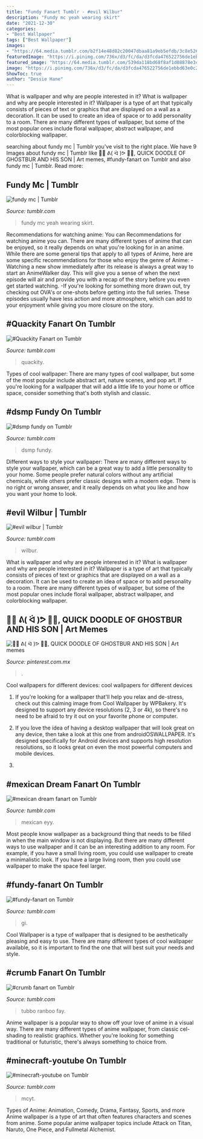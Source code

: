 ```yaml
---
title: "Fundy Fanart Tumblr - #evil Wilbur"
description: "Fundy mc yeah wearing skirt"
date: "2021-12-30"
categories:
- "Best Wallpaper"
tags: ["Best Wallpaper"]
images:
- "https://64.media.tumblr.com/b2f14e48d82c20047dbaa81a9eb5efdb/3c8e526899714caa-39/s540x810/6fee43e021e2e643be29bfe25d2b95667682c7f8.jpg"
featuredImage: "https://i.pinimg.com/736x/d3/fc/da/d3fcda476522756de1ebbd63e0c24578.jpg"
featured_image: "https://64.media.tumblr.com/539da118bd68f8af1d08878e3caf4fc7/83ba58f2500a3a38-c9/s400x600/30b4abb1e5e174e1c8893991259baf5b227d016f.jpg"
image: "https://i.pinimg.com/736x/d3/fc/da/d3fcda476522756de1ebbd63e0c24578.jpg"
ShowToc: true
author: "Dessie Hane"
---
```



What is wallpaper and why are people interested in it?
What is wallpaper and why are people interested in it?
Wallpaper is a type of art that typically consists of pieces of text or graphics that are displayed on a wall as a decoration. It can be used to create an idea of space or to add personality to a room. There are many different types of wallpaper, but some of the most popular ones include floral wallpaper, abstract wallpaper, and colorblocking wallpaper.

	

		
searching about fundy mc | Tumblr you've visit to the right place. We have 9 Images about fundy mc | Tumblr like 🎉🎊 ᕕ( ᐛ )ᕗ 🎊🎉, QUICK DOODLE OF GHOSTBUR AND HIS SON | Art memes, #fundy-fanart on Tumblr and also fundy mc | Tumblr. Read more:
		
    
## Fundy Mc | Tumblr

<img loading=lazy src="https://64.media.tumblr.com/000aa7a746b23eab5459dbc6bf186e10/8b058d07f2a897a9-88/s640x960/475098646ad9d685759780563692dc926e7fd0d4.png" onerror="this.onerror=null;this.src='https://tse2.mm.bing.net/th?id=OIP.DDPedKWCDInId6R90yJclgAAAA&amp;pid=15.1';" alt="fundy mc | Tumblr">

_Source: tumblr.com_

>fundy mc yeah wearing skirt. 

	

Recommendations for watching anime: You can
Recommendations for watching anime you can. There are many different types of anime that can be enjoyed, so it really depends on what you're looking for in an anime. While there are some general tips that apply to all types of Anime, here are some specific recommendations for those who enjoy the genre of Anime: 
-Watching a new show immediately after its release is always a great way to start an AnimeWalker day. This will give you a sense of when the next episode will air and provide you with a recap of the story before you even get started watching. 
-If you're looking for something more drawn out, try checking out OVA's or one-shots before getting into the full series. These episodes usually have less action and more atmosphere, which can add to your enjoyment while giving you more closure on the story.

    
## #Quackity Fanart On Tumblr

<img loading=lazy src="https://64.media.tumblr.com/98413c5011580c0c678516a8ec73a051/a0c064d6b32b3b74-7d/s2048x3072/7a283a7804ac3f00004ae786aa96835043c1bf4b.png" onerror="this.onerror=null;this.src='https://tse1.mm.bing.net/th?id=OIP._guUwDMtb1df0lZykRg-mAHaI5&amp;pid=15.1';" alt="#Quackity Fanart on Tumblr">

_Source: tumblr.com_

>quackity. 

	

Types of cool wallpaper:
There are many types of cool wallpaper, but some of the most popular include abstract art, nature scenes, and pop art. If you're looking for a wallpaper that will add a little life to your home or office space, consider something that's both stylish and classic.

    
## #dsmp Fundy On Tumblr

<img loading=lazy src="https://64.media.tumblr.com/b2f14e48d82c20047dbaa81a9eb5efdb/3c8e526899714caa-39/s540x810/6fee43e021e2e643be29bfe25d2b95667682c7f8.jpg" onerror="this.onerror=null;this.src='https://tse3.mm.bing.net/th?id=OIP.LSj5Vq6ygGXuRq9HSy6cPwHaHa&amp;pid=15.1';" alt="#dsmp fundy on Tumblr">

_Source: tumblr.com_

>dsmp fundy. 

	

Different ways to style your wallpaper:
There are many different ways to style your wallpaper, which can be a great way to add a little personality to your home. Some people prefer natural colors without any artificial chemicals, while others prefer classic designs with a modern edge. There is no right or wrong answer, and it really depends on what you like and how you want your home to look.

    
## #evil Wilbur | Tumblr

<img loading=lazy src="https://64.media.tumblr.com/4d16485172b9257ef7dfa6ec91ab405e/5a0d32286a38da5a-99/s1280x1920/85f6d6aafc718312356df62393c892b9000482bd.jpg" onerror="this.onerror=null;this.src='https://tse2.mm.bing.net/th?id=OIP.tV1wsVEQwF5PevlNx9QEqAHaNK&amp;pid=15.1';" alt="#evil wilbur | Tumblr">

_Source: tumblr.com_

>wilbur. 

	

What is wallpaper and why are people interested in it?
What is wallpaper and why are people interested in it?
Wallpaper is a type of art that typically consists of pieces of text or graphics that are displayed on a wall as a decoration. It can be used to create an idea of space or to add personality to a room. There are many different types of wallpaper, but some of the most popular ones include floral wallpaper, abstract wallpaper, and colorblocking wallpaper.

    
## 🎉🎊 ᕕ( ᐛ )ᕗ 🎊🎉, QUICK DOODLE OF GHOSTBUR AND HIS SON | Art Memes

<img loading=lazy src="https://i.pinimg.com/736x/d3/fc/da/d3fcda476522756de1ebbd63e0c24578.jpg" onerror="this.onerror=null;this.src='https://tse2.mm.bing.net/th?id=OIP.CIhGXcUJCzqqKAkv96qtZAHaG0&amp;pid=15.1';" alt="🎉🎊 ᕕ( ᐛ )ᕗ 🎊🎉, QUICK DOODLE OF GHOSTBUR AND HIS SON | Art memes">

_Source: pinterest.com.mx_

>. 

	

Cool wallpapers for different devices:
cool wallpapers for different devices 

1. If you're looking for a wallpaper that'll help you relax and de-stress, check out this calming image from Cool Wallpaper by WPBakery. It's designed to support any device resolutions (2, 3 or 4k), so there's no need to be afraid to try it out on your favorite phone or computer.

2. If you love the idea of having a desktop wallpaper that will look great on any device, then take a look at this one from androidOSWALLPAPER. It's designed specifically for Android devices and supports high resolution resolutions, so it looks great on even the most powerful computers and mobile devices.

3.

    
## #mexican Dream Fanart On Tumblr

<img loading=lazy src="https://64.media.tumblr.com/142964c6e500eb0d1e9f15add22baeb9/22c3035c4cf279c5-20/s1280x1920/43dcb7f9e1f53804c03fc9e00624882d10ee9ae4.png" onerror="this.onerror=null;this.src='https://tse3.mm.bing.net/th?id=OIP.WG1KLW4xpXW6AMREIBKslQHaJZ&amp;pid=15.1';" alt="#mexican dream fanart on Tumblr">

_Source: tumblr.com_

>mexican eyy. 

	

Most people know wallpaper as a background thing that needs to be filled in when the main window is not displaying. But there are many different ways to use wallpaper and it can be an interesting addition to any room. For example, if you have a small living room, you could use wallpaper to create a minimalistic look. If you have a large living room, then you could use wallpaper to make the space feel larger.

    
## #fundy-fanart On Tumblr

<img loading=lazy src="https://64.media.tumblr.com/539da118bd68f8af1d08878e3caf4fc7/83ba58f2500a3a38-c9/s400x600/30b4abb1e5e174e1c8893991259baf5b227d016f.jpg" onerror="this.onerror=null;this.src='https://tse3.mm.bing.net/th?id=OIP.-jCsvZHH415a0rAUjGL6OwAAAA&amp;pid=15.1';" alt="#fundy-fanart on Tumblr">

_Source: tumblr.com_

>gi. 

	

Cool Wallpaper is a type of wallpaper that is designed to be aesthetically pleasing and easy to use. There are many different types of cool wallpaper available, so it is important to find the one that will best suit your needs and style.

    
## #crumb Fanart On Tumblr

<img loading=lazy src="https://64.media.tumblr.com/7a09456178178ea7c60d77810b43c515/02fc627d430a8404-73/s400x600/7c97c83b9bbc85957ff31d29d08257c648e06935.png" onerror="this.onerror=null;this.src='https://tse3.mm.bing.net/th?id=OIP.llWkiIMkXwmzxpZL_sJ8bwAAAA&amp;pid=15.1';" alt="#crumb fanart on Tumblr">

_Source: tumblr.com_

>tubbo ranboo fay. 

	

Anime wallpaper is a popular way to show off your love of anime in a visual way. There are many different types of anime wallpaper, from classic cel-shading to realistic graphics. Whether you're looking for something traditional or futuristic, there's always something to choice from.

    
## #minecraft-youtube On Tumblr

<img loading=lazy src="https://64.media.tumblr.com/d6497042f0a72e504891f8a6b380c393/c70f0aa7ff5404ec-6f/s2048x3072/2c3e742e3a19951c283c2f316039a8fcc7a67abd.png" onerror="this.onerror=null;this.src='https://tse2.mm.bing.net/th?id=OIP.C2BiZDyFXuVAtSkNcdwydwHaIc&amp;pid=15.1';" alt="#minecraft-youtube on Tumblr">

_Source: tumblr.com_

>mcyt. 

	

Types of Anime: Animation, Comedy, Drama, Fantasy, Sports, and more
Anime wallpaper is a type of art that often features characters and scenes from anime. Some popular anime wallpaper topics include Attack on Titan, Naruto, One Piece, and Fullmetal Alchemist.

